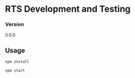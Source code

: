 # RTS Development and Testing

### Version

0.0.0

## Usage

```bash
npm install
```

```bash
npm start
```
